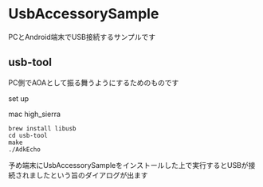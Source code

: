 # UsbAccessorySample

PCとAndroid端末でUSB接続するサンプルです

##  usb-tool
PC側でAOAとして振る舞うようにするためのものです

set up

mac high_sierra

```
brew install libusb
cd usb-tool
make
./AdkEcho
```

予め端末にUsbAccessorySampleをインストールした上で実行するとUSBが接続されましたという旨のダイアログが出ます




